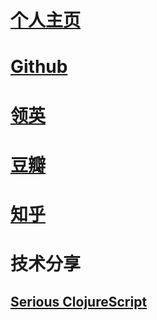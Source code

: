 # [个人主页](https://youngleenenu.github.io/)

# [Github](https://github.com/YoungLeeNENU)

# [领英](http://www.linkedin.com/in/youngleein/)

# [豆瓣](https://www.douban.com/people/lee_young/)

# [知乎](https://www.zhihu.com/people/youngleehua/activities)

# 技术分享
## [Serious ClojureScript](https://www.slideshare.net/YoungLee98/serious-clojurescript)
